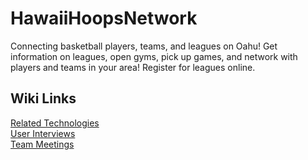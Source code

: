 # HawaiiHoopsNetwork
Connecting basketball players, teams, and leagues on Oahu! Get information on leagues, open gyms, pick up games, and network with players and teams in your area! Register for leagues online.
## Wiki Links
[Related Technologies](https://github.com/hawaiihoopsnetwork/HawaiiHoopsNetwork/wiki/RelatedTechnologies)  
[User Interviews](https://github.com/hawaiihoopsnetwork/HawaiiHoopsNetwork/wiki/UserInterviews)  
[Team Meetings](https://github.com/hawaiihoopsnetwork/HawaiiHoopsNetwork/wiki/UserInterviews)  
